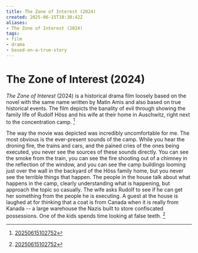 ```yaml
---
title: The Zone of Interest (2024)
created: 2025-06-15T10:38:42Z
aliases:
- The Zone of Interest (2024)
tags:
- film
- drama
- based-on-a-true-story
---
```


# The Zone of Interest (2024)

_The Zone of Interest_ (2024) is a historical drama film loosely based on the novel with the same name written by Matin Amis and also based on true historical events. The film depicts the banality of evil through showing the family life of Rudolf Höss and his wife at their home in Auschwitz, right next to the concentration camp. [^1]

The way the movie was depicted was incredibly uncomfortable for me. The most obvious is the ever-present sounds of the camp. While you hear the droning fire, the trains and cars, and the pained cries of the ones being executed, you never see the sources of these sounds directly. You can see the smoke from the train, you can see the fire shooting out of a chimney in the reflection of the window, and you can see the camp buildings looming just over the wall in the backyard of the Höss family home, but you never see the terrible things that happen. The people in the house talk about what happens in the camp, clearly understanding what is happening, but approach the topic so casually. The wife asks Rudolf to see if he can get her something from the people he is executing. A guest at the house is laughed at for thinking that a coat is from Canada when it is really from Kanada -- a large warehouse the Nazis built to store confiscated possessions. One of the kids spends time looking at false teeth. [^1]

[^1]: [20250615102752](../entries/20250615102752.md)
